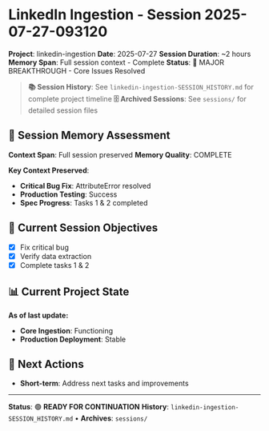 # LinkedIn Ingestion - Session 2025-07-27-093120
**Project**: linkedin-ingestion
**Date**: 2025-07-27
**Session Duration**: ~2 hours
**Memory Span**: Full session context - Complete
**Status**: 🎊 MAJOR BREAKTHROUGH - Core Issues Resolved

> **📚 Session History**: See `linkedin-ingestion-SESSION_HISTORY.md` for complete project timeline
> **🗄️ Archived Sessions**: See `sessions/` for detailed session files

## 🧠 **Session Memory Assessment**
**Context Span**: Full session preserved
**Memory Quality**: COMPLETE

**Key Context Preserved**:
- **Critical Bug Fix**: AttributeError resolved
- **Production Testing**: Success
- **Spec Progress**: Tasks 1 & 2 completed

## 🎯 **Current Session Objectives**
- [x] Fix critical bug
- [x] Verify data extraction
- [x] Complete tasks 1 & 2

## 📊 **Current Project State**
**As of last update:**
- **Core Ingestion**: Functioning
- **Production Deployment**: Stable

## 🚀 **Next Actions**
- **Short-term**: Address next tasks and improvements

---
**Status**: 🟢 **READY FOR CONTINUATION**
**History**: `linkedin-ingestion-SESSION_HISTORY.md` • **Archives**: `sessions/`

